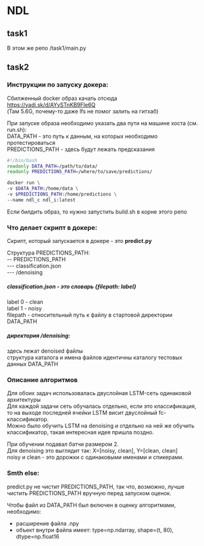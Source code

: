 # NDL
## task1
В этом же репо /task1/main.py
## task2
### Инструкции по запуску докера:
Сбилженный docker образ качать отсюда https://yadi.sk/d/AYySTnKB9FIe6Q  
(Там 5.6G, почему-то даже lfs не помог залить на гитхаб)  

При запуске образа необходимо указать два пути на машине хоста (см. run.sh):  
DATA_PATH - это путь к данным, на которых необходимо протестироваться  
PREDICTIONS_PATH - здесь будут лежать предсказания  
```bash
#!/bin/bash
readonly DATA_PATH=/path/to/data/
readonly PREDICTIONS_PATH=/where/to/save/predictions/

docker run \
-v $DATA_PATH:/home/data \
-v $PREDICTIONS_PATH:/home/predictions \
--name ndl_c ndl_i:latest
```
Если билдить образ, то нужно запустить build.sh в корне этого репо

### Что делает скрипт в докере:
Скрипт, который запускается в докере - это **predict.py**  

Структура PREDICTIONS_PATH:  
 -- PREDICTIONS_PATH  
 --- classification.json  
 --- /denoising  
 
##### classification.json - это словарь {filepath: label}  
label 0 - clean  
label 1 - noisy  
filepath - относительный путь к файлу в стартовой директории DATA_PATH
 
##### директория /denoising:  
здесь лежат denoised файлы  
структура каталога и имена файлов идентичны каталогу тестовых данных DATA_PATH

### Описание алгоритмов
Для обоих задач использовалась двуслойная LSTM-сеть одинаковой архитектуры  
Для каждой задачи сеть обучалась отдельно, если это классификация, то на выходе последней ячейки LSTM висит двуслойный fc-классификатор.  
Можно было обучить LSTM на denoising и отдельно на ней же обучить классификатор, такая интересная идея пришла поздно.  

При обучении подавал батчи размером 2.  
Для denoising это выглядит так: X=[noisy, clean], Y=[clean, clean]  
noisy и clean - это дорожки с одинаковыми именами и спикерами.

### Smth else:
predict.py не чистит PREDICTIONS_PATH, так что, возможно, лучше чистить PREDICTIONS_PATH вручную перед запуском оценок.  

Чтобы файл из DATA_PATH был включен в оценку алгоритмами, необходимо:  
- расширение файла .npy
- объект внутри файла имеет: type=np.ndarray, shape=(t, 80), dtype=np.float16
